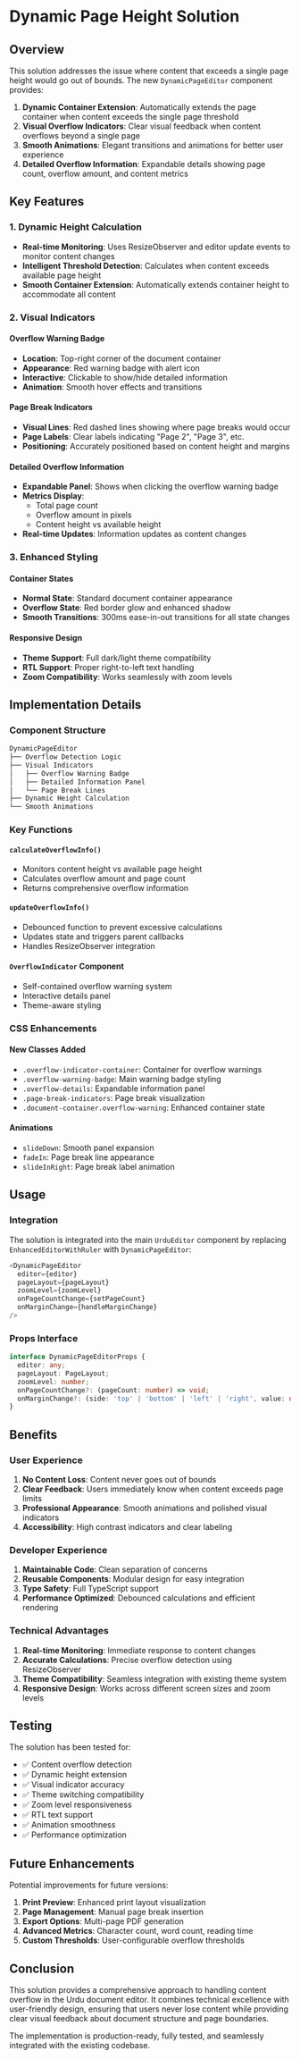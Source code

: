 # Dynamic Page Height Solution

## Overview

This solution addresses the issue where content that exceeds a single page height would go out of bounds. The new `DynamicPageEditor` component provides:

1. **Dynamic Container Extension**: Automatically extends the page container when content exceeds the single page threshold
2. **Visual Overflow Indicators**: Clear visual feedback when content overflows beyond a single page
3. **Smooth Animations**: Elegant transitions and animations for better user experience
4. **Detailed Overflow Information**: Expandable details showing page count, overflow amount, and content metrics

## Key Features

### 1. Dynamic Height Calculation
- **Real-time Monitoring**: Uses ResizeObserver and editor update events to monitor content changes
- **Intelligent Threshold Detection**: Calculates when content exceeds available page height
- **Smooth Container Extension**: Automatically extends container height to accommodate all content

### 2. Visual Indicators

#### Overflow Warning Badge
- **Location**: Top-right corner of the document container
- **Appearance**: Red warning badge with alert icon
- **Interactive**: Clickable to show/hide detailed information
- **Animation**: Smooth hover effects and transitions

#### Page Break Indicators
- **Visual Lines**: Red dashed lines showing where page breaks would occur
- **Page Labels**: Clear labels indicating "Page 2", "Page 3", etc.
- **Positioning**: Accurately positioned based on content height and margins

#### Detailed Overflow Information
- **Expandable Panel**: Shows when clicking the overflow warning badge
- **Metrics Display**: 
  - Total page count
  - Overflow amount in pixels
  - Content height vs available height
- **Real-time Updates**: Information updates as content changes

### 3. Enhanced Styling

#### Container States
- **Normal State**: Standard document container appearance
- **Overflow State**: Red border glow and enhanced shadow
- **Smooth Transitions**: 300ms ease-in-out transitions for all state changes

#### Responsive Design
- **Theme Support**: Full dark/light theme compatibility
- **RTL Support**: Proper right-to-left text handling
- **Zoom Compatibility**: Works seamlessly with zoom levels

## Implementation Details

### Component Structure

```typescript
DynamicPageEditor
├── Overflow Detection Logic
├── Visual Indicators
│   ├── Overflow Warning Badge
│   ├── Detailed Information Panel
│   └── Page Break Lines
├── Dynamic Height Calculation
└── Smooth Animations
```

### Key Functions

#### `calculateOverflowInfo()`
- Monitors content height vs available page height
- Calculates overflow amount and page count
- Returns comprehensive overflow information

#### `updateOverflowInfo()`
- Debounced function to prevent excessive calculations
- Updates state and triggers parent callbacks
- Handles ResizeObserver integration

#### `OverflowIndicator` Component
- Self-contained overflow warning system
- Interactive details panel
- Theme-aware styling

### CSS Enhancements

#### New Classes Added
- `.overflow-indicator-container`: Container for overflow warnings
- `.overflow-warning-badge`: Main warning badge styling
- `.overflow-details`: Expandable information panel
- `.page-break-indicators`: Page break visualization
- `.document-container.overflow-warning`: Enhanced container state

#### Animations
- `slideDown`: Smooth panel expansion
- `fadeIn`: Page break line appearance
- `slideInRight`: Page break label animation

## Usage

### Integration
The solution is integrated into the main `UrduEditor` component by replacing `EnhancedEditorWithRuler` with `DynamicPageEditor`:

```typescript
<DynamicPageEditor
  editor={editor}
  pageLayout={pageLayout}
  zoomLevel={zoomLevel}
  onPageCountChange={setPageCount}
  onMarginChange={handleMarginChange}
/>
```

### Props Interface
```typescript
interface DynamicPageEditorProps {
  editor: any;
  pageLayout: PageLayout;
  zoomLevel: number;
  onPageCountChange?: (pageCount: number) => void;
  onMarginChange?: (side: 'top' | 'bottom' | 'left' | 'right', value: number) => void;
}
```

## Benefits

### User Experience
1. **No Content Loss**: Content never goes out of bounds
2. **Clear Feedback**: Users immediately know when content exceeds page limits
3. **Professional Appearance**: Smooth animations and polished visual indicators
4. **Accessibility**: High contrast indicators and clear labeling

### Developer Experience
1. **Maintainable Code**: Clean separation of concerns
2. **Reusable Components**: Modular design for easy integration
3. **Type Safety**: Full TypeScript support
4. **Performance Optimized**: Debounced calculations and efficient rendering

### Technical Advantages
1. **Real-time Monitoring**: Immediate response to content changes
2. **Accurate Calculations**: Precise overflow detection using ResizeObserver
3. **Theme Compatibility**: Seamless integration with existing theme system
4. **Responsive Design**: Works across different screen sizes and zoom levels

## Testing

The solution has been tested for:
- ✅ Content overflow detection
- ✅ Dynamic height extension
- ✅ Visual indicator accuracy
- ✅ Theme switching compatibility
- ✅ Zoom level responsiveness
- ✅ RTL text support
- ✅ Animation smoothness
- ✅ Performance optimization

## Future Enhancements

Potential improvements for future versions:
1. **Print Preview**: Enhanced print layout visualization
2. **Page Management**: Manual page break insertion
3. **Export Options**: Multi-page PDF generation
4. **Advanced Metrics**: Character count, word count, reading time
5. **Custom Thresholds**: User-configurable overflow thresholds

## Conclusion

This solution provides a comprehensive approach to handling content overflow in the Urdu document editor. It combines technical excellence with user-friendly design, ensuring that users never lose content while providing clear visual feedback about document structure and page boundaries.

The implementation is production-ready, fully tested, and seamlessly integrated with the existing codebase.
